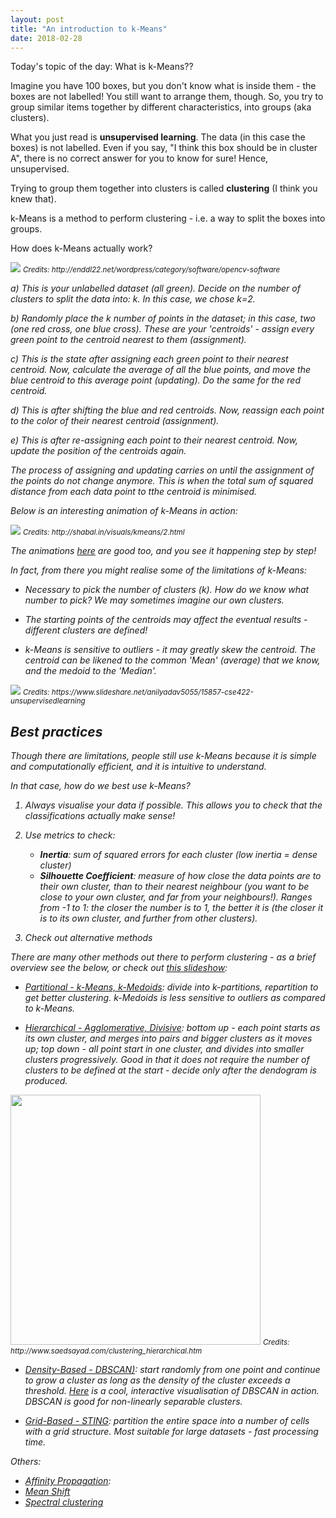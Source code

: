 ```yaml
---
layout: post
title: "An introduction to k-Means"
date: 2018-02-28
---
```


Today's topic of the day: What is k-Means??

Imagine you have 100 boxes, but you don't know what is inside them - the boxes are not labelled! You still want to arrange them, though. So, you try to group similar items together by different characteristics, into groups (aka clusters). 

What you just read is __unsupervised learning__. The data (in this case the boxes) is not labelled. Even if you say, "I think this box should be in cluster A", there is no correct answer for you to know for sure! Hence, unsupervised.

Trying to group them together into clusters is called __clustering__ (I think you knew that).


k-Means is a method to perform clustering - i.e. a way to split the boxes into groups. 

How does k-Means actually work?

<img size='400' src="https://user-images.githubusercontent.com/21985915/36774938-f791f3be-1c9a-11e8-8891-67ef06dbd17c.png">
<small><i>Credits: http://enddl22.net/wordpress/category/software/opencv-software<i></small>

a) This is your unlabelled dataset (all green). Decide on the number of clusters to split the data into: k. In this case, we chose k=2.

b) Randomly place the k number of points in the dataset; in this case, two (one red cross, one blue cross). These are your 'centroids' - assign every green point to the centroid nearest to them (assignment).

c) This is the state after assigning each green point to their nearest centroid. Now, calculate the average of all the blue points, and move the blue centroid to this average point (updating). Do the same for the red centroid.

d) This is after shifting the blue and red centroids. Now, reassign each point to the color of their nearest centroid (assignment).

e) This is after re-assigning each point to their nearest centroid. Now, update the position of the centroids again.

The process of assigning and updating carries on until the assignment of the points do not change anymore. This is when the total sum of squared distance from each data point to tthe centroid is minimised.

Below is an interesting animation of k-Means in action:

<img size='400' src="https://user-images.githubusercontent.com/21985915/36775461-13615326-1c9d-11e8-9f82-bcf4f9a157dc.gif">
<small><i>Credits: http://shabal.in/visuals/kmeans/2.html<i></small>

The animations [here](https://www.naftaliharris.com/blog/visualizing-k-means-clustering/) are good too, and you see it happening step by step!


In fact, from there you might realise some of the limitations of k-Means:

- Necessary to pick the number of clusters (k). How do we know what number to pick? We may sometimes imagine our own clusters.

- The starting points of the centroids may affect the eventual results - different clusters are defined!

- k-Means is sensitive to outliers - it may greatly skew the centroid. The centroid can be likened to the common 'Mean' (average) that we know, and the medoid to the 'Median'.

<img size='300' src="https://user-images.githubusercontent.com/21985915/36775872-bb033828-1c9e-11e8-9382-dd47f4e326bf.png">
<small><i>Credits: https://www.slideshare.net/anilyadav5055/15857-cse422-unsupervisedlearning</i></small>


## Best practices

Though there are limitations, people still use k-Means because it is simple and computationally efficient, and it is intuitive to understand.

In that case, how do we best use k-Means?

1) Always visualise your data if possible. This allows you to check that the classifications actually make sense!

2) Use metrics to check:<br>
    - __Inertia__: sum of squared errors for each cluster (low inertia = dense cluster)
    - __Silhouette Coefficient__: measure of how close the data points are to their own cluster, than to their nearest neighbour (you want to be close to your own cluster, and far from your neighbours!). Ranges from -1 to 1: the closer the number is to 1, the better it is (the closer it is to its own cluster, and further from other clusters).

3) Check out alternative methods

There are many other methods out there to perform clustering - as a brief overview see the below, or check out [this slideshow](http://slideplayer.com/slide/4915167/): 

- [Partitional - k-Means, k-Medoids](https://en.wikipedia.org/wiki/K-medoids): divide into k-partitions, repartition to get better clustering. k-Medoids is less sensitive to outliers as compared to k-Means.

- [Hierarchical - Agglomerative, Divisive](https://en.wikipedia.org/wiki/Hierarchical_clustering): bottom up - each point starts as its own cluster, and merges into pairs and bigger clusters as it moves up; top down - all point start in one cluster, and divides into smaller clusters progressively. Good in that it does not require the number of clusters to be defined at the start - decide only after the dendogram is produced.
<img width='400' src="https://user-images.githubusercontent.com/21985915/36774106-a7f30760-1c97-11e8-87c0-5055e4080cba.png">
<small><i>Credits: http://www.saedsayad.com/clustering_hierarchical.htm<i></small>

- [Density-Based - DBSCAN)](https://en.wikipedia.org/wiki/DBSCAN): start randomly from one point and continue to grow a cluster as long as the density of the cluster exceeds a threshold. [Here](https://www.naftaliharris.com/blog/visualizing-dbscan-clustering/) is a cool, interactive visualisation of DBSCAN in action. DBSCAN is good for non-linearly separable clusters.

- [Grid-Based - STING](https://www.coursera.org/learn/cluster-analysis/lecture/grfVg/5-4-grid-based-clustering-methods): partition the entire space into a number of cells with a grid structure. Most suitable for large datasets - fast processing time.

Others:
- [Affinity Propagation](https://en.wikipedia.org/wiki/Affinity_propagation):
- [Mean Shift](https://en.wikipedia.org/wiki/Mean_shift)
- [Spectral clustering](https://en.wikipedia.org/wiki/Spectral_clustering)

